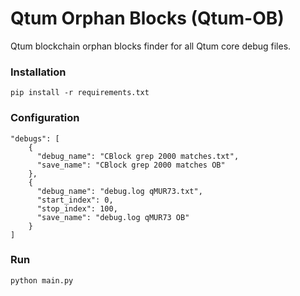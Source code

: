 # Qtum Orphan Blocks (Qtum-OB)

Qtum blockchain orphan blocks finder for all Qtum core debug files.

### Installation

```shell
pip install -r requirements.txt
```

### Configuration

```json5
"debugs": [
    {
      "debug_name": "CBlock grep 2000 matches.txt",
      "save_name": "CBlock grep 2000 matches OB"
    },
    {
      "debug_name": "debug.log qMUR73.txt",
      "start_index": 0,
      "stop_index": 100,
      "save_name": "debug.log qMUR73 OB"
    }
]
```

### Run

```shell
python main.py
```
